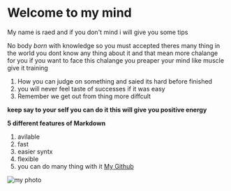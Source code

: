 Welcome to my mind
===============
My name is raed and if you don't mind i will give you some tips 

No body *born* with knowledge so you must accepted theres many thing in the world you dont know any thing about it and that mean more chalange for you if you want to face this chalange you preaper your mind like muscle give it training  


1. How you can judge on something and saied its hard before finished
2. you will never feel taste of successes if it was easy 
3. Remember we get out from thing more diffcult


**keep say to your self you can do it this will give you positive energy**

**5 different features of Markdown**

1. avilable
2. fast
3. easier syntx
4. flexible
5. you can do many thing with it 
[My Github](https://github.com/raedeid)


![my photo](https://upload.wikimedia.org/wikipedia/en/a/aa/Bart_Simpson_200px.png)
